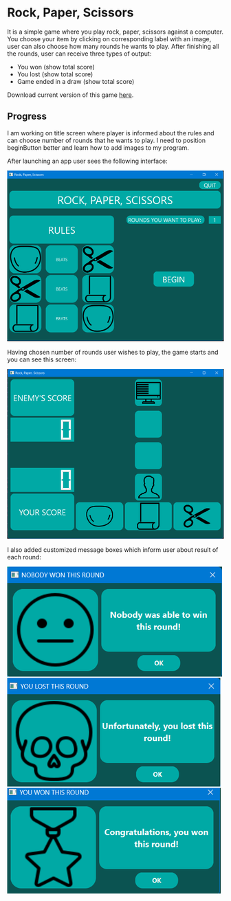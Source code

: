 # Rock, Paper, Scissors

It is a simple game where you play rock, paper, scissors against a computer. You choose your item by clicking on corresponding label with an image, user can also choose how many rounds he wants to play. After finishing all the rounds, user can receive three types of output:
- You won (show total score)
- You lost (show total score)
- Game ended in a draw (show total score)

Download current version of this game [here](https://github.com/AdrianSuliga/Simple_Games/releases/tag/R_S_P_4).

## Progress
I am working on title screen where player is informed about the rules and can choose number of rounds that he wants to play. I need to position beginButton better and learn how to add images to my program.

After launching an app user sees the following interface:

![Screenshot of title screen](/Rock_Paper_Scissors/Screenshots/TitleScreen.png)

Having chosen number of rounds user wishes to play, the game starts and you can see this screen:

![Screenshot_of_game_screen](/Rock_Paper_Scissors/Screenshots/GameScreen.png)

I also added customized message boxes which inform user about result of each round:

![Screenshot_of_draw_message](/Rock_Paper_Scissors/Screenshots/DrawScreen.png)
![Screenshot_of_failure_message](/Rock_Paper_Scissors/Screenshots/failure.png)
![Screenshot_of_victory_message](/Rock_Paper_Scissors/Screenshots/VictoryScreen.png)
